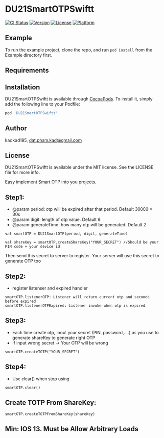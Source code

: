 # DU21SmartOTPSwiftt

[![CI Status](https://img.shields.io/travis/kadkad195/DU21SmartOTPSwiftt.svg?style=flat)](https://travis-ci.org/kadkad195/DU21SmartOTPSwiftt)
[![Version](https://img.shields.io/cocoapods/v/DU21SmartOTPSwiftt.svg?style=flat)](https://cocoapods.org/pods/DU21SmartOTPSwiftt)
[![License](https://img.shields.io/cocoapods/l/DU21SmartOTPSwiftt.svg?style=flat)](https://cocoapods.org/pods/DU21SmartOTPSwiftt)
[![Platform](https://img.shields.io/cocoapods/p/DU21SmartOTPSwiftt.svg?style=flat)](https://cocoapods.org/pods/DU21SmartOTPSwiftt)

## Example

To run the example project, clone the repo, and run `pod install` from the Example directory first.

## Requirements

## Installation

DU21SmartOTPSwiftt is available through [CocoaPods](https://cocoapods.org). To install
it, simply add the following line to your Podfile:

```ruby
pod 'DU21SmartOTPSwiftt'
```

## Author

kadkad195, dat.pham.kad@gmail.com

## License

DU21SmartOTPSwiftt is available under the MIT license. See the LICENSE file for more info.

Easy implement Smart OTP into you projects.

## Step1:

*  @param period: otp will be expired after that period. Default 30000 = 30s
*  @param digit: length of otp value. Default 6
*  @param generateTime: how many otp will be generated. Default 2
```
val smartOTP = DU21SmartOTP(period, digit, generateTime)
```
```
val shareKey = smartOTP.createShareKey("YOUR_SECRET") //Should be your PIN code + your device id
```
Then send this secret to server to register. Your server will use this secret to generate OTP too


## Step2:
* register listenser and expired handler
```
smartOTP.listenerOTP: Listener will return current otp and seconds before expired
smartOTP.listenerOTPExpired: Listener invoke when otp is expired 
```

## Step3:
* Each time create otp, inout your secret (PIN, password,....) as you use to generate shareKey to generate right OTP
* If input wrong secret -> Your OTP will be wrong
```
smartOTP.createTOTP("YOUR_SECRET")
```

## Step4:
* Use clear() when stop using
```
smartOTP.clear()
```

## Create TOTP From ShareKey:
```
smartOTP.createTOTPFromShareKey(shareKey)
```
## Min: IOS 13. Must be Allow Arbitrary Loads
